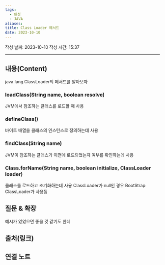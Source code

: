 ```yaml
---
tags:
  - 완성
  - JAVA
aliases: 
title: Class Loader 메서드
date: 2023-10-10
---
```

작성 날짜: 2023-10-10
작성 시간: 15:37


----
## 내용(Content)
java.lang.ClassLoader의 메서드를 알아보자

### loadClass(String name, boolean resolve)
JVM에서 참조하는 클래스를 로드할 때 사용

### defineClass()
바이트 배열을 클래스의 인스턴스로 정의하는데 사용
### findClass(String name)
JVM이 참조하는 클래스가 이전에 로드되었는지 여부를 확인하는데 사용
### Class.forName(String name, boolean initialize, ClassLoader loader)
클래스를 로드하고 초기화하는데 사용 ClassLoader가 null인 경우 BootStrap ClassLoader가 사용됨
## 질문 & 확장

예시가 있었으면 좋을 것 같기도 한데

## 출처(링크)


## 연결 노트










